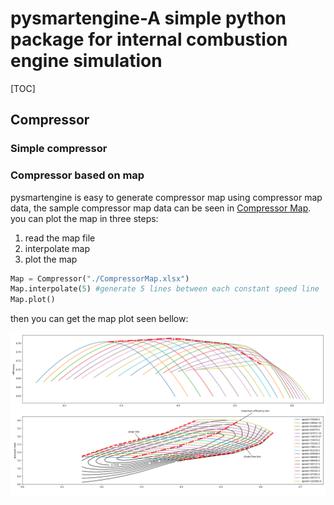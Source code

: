 # pysmartengine-A simple python package for internal combustion engine simulation



 [TOC]

## Compressor

### Simple compressor

### Compressor based on map

pysmartengine is easy to generate compressor map using compressor map data, the sample compressor map data can be seen in [Compressor Map](./tests/CompressorMap.xlsx). you can plot the map in three steps:

1. read the map file
2. interpolate map
3. plot the map 

```python
Map = Compressor("./CompressorMap.xlsx")
Map.interpolate(5) #generate 5 lines between each constant speed line
Map.plot()
```

then you can get the map plot seen bellow:

![](./doc/compressorMap.png)
